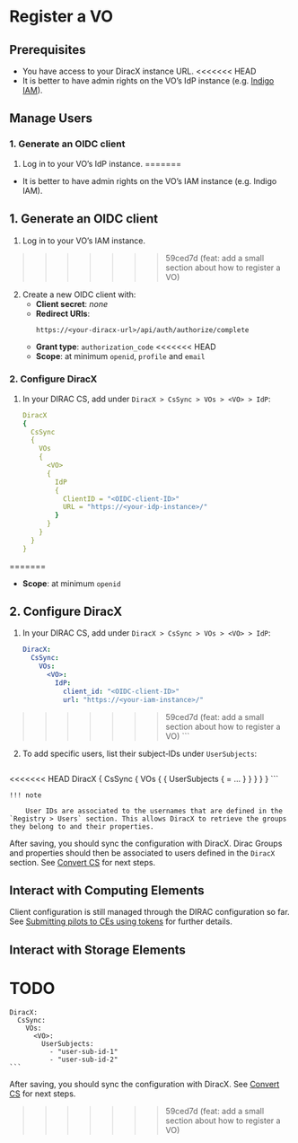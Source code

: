 # Register a VO

## Prerequisites
- You have access to your DiracX instance URL.
<<<<<<< HEAD
- It is better to have admin rights on the VO’s IdP instance (e.g. [Indigo IAM](https://indigo-iam.github.io/)).

## Manage Users
### 1. Generate an OIDC client

1. Log in to your VO’s IdP instance.
=======
- It is better to have admin rights on the VO’s IAM instance (e.g. Indigo IAM).

## 1. Generate an OIDC client

1. Log in to your VO’s IAM instance.
>>>>>>> 59ced7d (feat: add a small section about how to register a VO)
2. Create a new OIDC client with:
   - **Client secret**: _none_
   - **Redirect URIs**:
     ```
     https://<your‑diracx‑url>/api/auth/authorize/complete
     ```
   - **Grant type**: `authorization_code`
<<<<<<< HEAD
   - **Scope**: at minimum `openid`, `profile` and `email`

### 2. Configure DiracX
1. In your DIRAC CS, add under `DiracX > CsSync > VOs > <VO> > IdP`:

    ```yaml
    DiracX
    {
      CsSync
      {
        VOs
        {
          <VO>
          {
            IdP
            {
              ClientID = "<OIDC‑client‑ID>"
              URL = "https://<your‑idp‑instance>/"
            }
          }
        }
      }
    }
=======
   - **Scope**: at minimum `openid`

## 2. Configure DiracX
1. In your DIRAC CS, add under `DiracX > CsSync > VOs > <VO> > IdP`:

    ```yaml
    DiracX:
      CsSync:
        VOs:
          <VO>:
            IdP:
              client_id: "<OIDC‑client‑ID>"
              url: "https://<your‑iam‑instance>/"
>>>>>>> 59ced7d (feat: add a small section about how to register a VO)
    ```

2. To add specific users, list their subject‑IDs under `UserSubjects`:

    ```yaml
<<<<<<< HEAD
    DiracX
    {
      CsSync
      {
        VOs
        {
          <VO>
          {
            UserSubjects
            {
              <username from dirac> = <user id from the IdP instance>
              ...
            }
          }
        }
      }
    }
    ```

    !!! note

        User IDs are associated to the usernames that are defined in the `Registry > Users` section. This allows DiracX to retrieve the groups they belong to and their properties.

After saving, you should sync the configuration with DiracX. Dirac Groups and properties should then be associated to users defined in the `DiracX` section.
See [Convert CS](./convert_cs.md) for next steps.

## Interact with Computing Elements

Client configuration is still managed through the DIRAC configuration so far. See [Submitting pilots to CEs using tokens](https://dirac.readthedocs.io/en/latest/AdministratorGuide/HowTo/pilotsWithTokens.html) for further details.

## Interact with Storage Elements

TODO
=======
    DiracX:
      CsSync:
        VOs:
          <VO>:
            UserSubjects:
              - "user‑sub‑id‑1"
              - "user‑sub‑id‑2"
    ```

After saving, you should sync the configuration with DiracX.
See [Convert CS](./convert_cs.md) for next steps.
>>>>>>> 59ced7d (feat: add a small section about how to register a VO)
